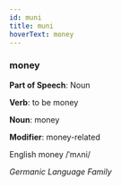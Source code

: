 ```yaml
---
id: muni
title: muni
hoverText: money
---
```


### money

**Part of Speech**: Noun

**Verb**: to be money

**Noun**: money

**Modifier**: money-related

English money /ˈmʌni/

*Germanic Language Family*